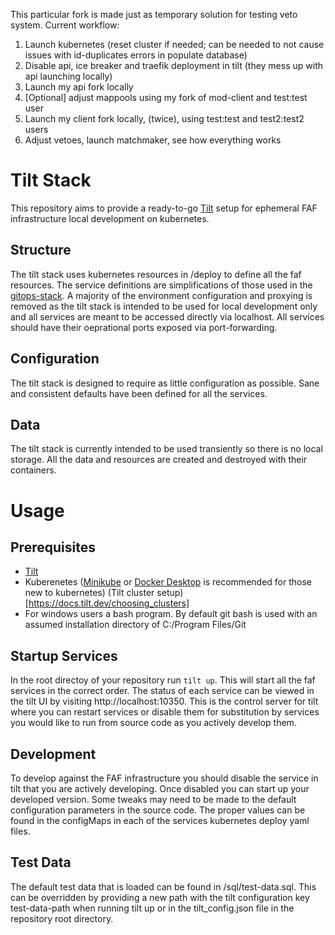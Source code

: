 This particular fork is made just as temporary solution for testing veto system. 
Current workflow: 
1. Launch kubernetes (reset cluster if needed; can be needed to not cause issues with id-duplicates errors in populate database)
2. Disable api, ice breaker and traefik deployment in tilt (they mess up with api launching locally)
3. Launch my api fork locally
4. [Optional] adjust mappools using my fork of mod-client and test:test user
5. Launch my client fork locally, (twice), using test:test and test2:test2 users
6. Adjust vetoes, launch matchmaker, see how everything works

# Tilt Stack
This repository aims to provide a ready-to-go [Tilt](https://docs.tilt.dev/) setup for ephemeral FAF infrastructure local development on kubernetes.

## Structure
The tilt stack uses kubernetes resources in /deploy to define all the faf resources. The service definitions are simplifications of those used in the [gitops-stack](https://github.com/FAForever/gitops-stack). A majority of the environment configuration and proxying is removed as the tilt stack is intended to be used for local development only and all services are meant to be accessed directly via localhost. All services should have their oeprational ports exposed via port-forwarding.

## Configuration
The tilt stack is designed to require as little configuration as possible. Sane and consistent defaults have been defined for all the services.

## Data
The tilt stack is currently intended to be used transiently so there is no local storage. All the data and resources are created and destroyed with their containers.

# Usage
## Prerequisites
* [Tilt](https://docs.tilt.dev/install.html)
* Kuberenetes ([Minikube](https://minikube.sigs.k8s.io/docs/) or [Docker Desktop](https://docs.docker.com/desktop/kubernetes/) is recommended for those new to kubernetes) (Tilt cluster setup)[https://docs.tilt.dev/choosing_clusters]
* For windows users a bash program. By default git bash is used with an assumed installation directory of C:/Program Files/Git

## Startup Services
In the root directoy of your repository run `tilt up`. This will start all the faf services in the correct order. The status of each service can be viewed in the tilt UI by visiting http://localhost:10350. This is the control server for tilt where you can restart services or disable them for substitution by services you would like to run from source code as you actively develop them.

## Development
To develop against the FAF infrastructure you should disable the service in tilt that you are actively developing. Once disabled you can start up your developed version. Some tweaks may need to be made to the default configuration parameters in the source code. The proper values can be found in the configMaps in each of the services kubernetes deploy yaml files.

## Test Data
The default test data that is loaded can be found in /sql/test-data.sql. This can be overridden by providing a new path with the tilt configuration key test-data-path when running tilt up or in the tilt_config.json file in the repository root directory.
